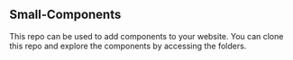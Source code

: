 ## Small-Components
This repo can be used to add components to your website. You can clone this repo and explore the components by accessing the folders.
